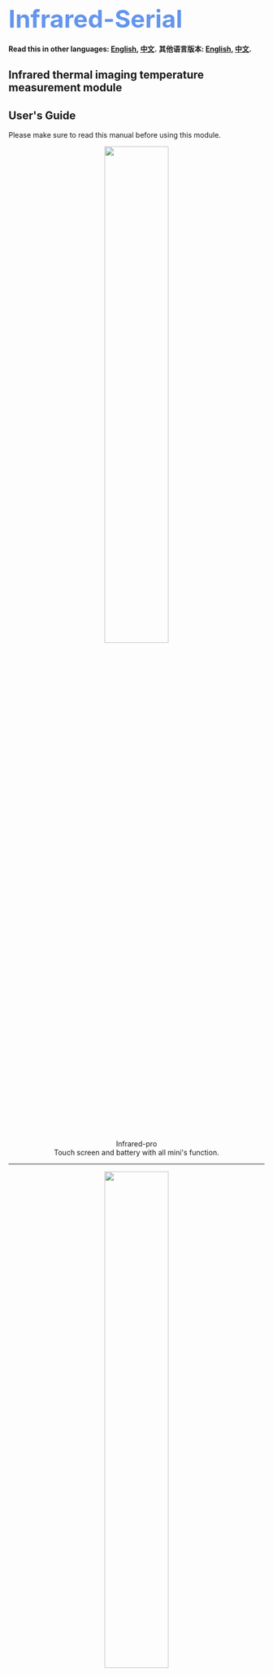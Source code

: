 <font size=7><font color=CornflowerBlue>Infrared-Serial</font></h1></font>
==========================================================================

**Read this in other languages: [English](README.md), [中文](README_zh.md).**
**其他语言版本: [English](README.md), [中文](README_zh.md).**

Infrared thermal imaging temperature measurement module
-------------------------------------------------------
User's Guide
------------

Please make sure to read this manual before using this module.


<div align=center><img src="./Infrared-pro/photo/20241031235112.jpg" width="50%" height="50%" ></div>
<div align=center>Infrared-pro</div>
<div align=center>Touch screen and battery with all mini's function.</div>

--------------------------------------------

<div align=center><img src="./Infrared-mini/photo/20241031234857.jpg" width="50%" height="50%" ></div>
<div align=center>Infrared-mini</div>
<div align=center>No screen, using WiFi screen cast. this for geeks only.</div>


## Before using the module
Thank you for choosing “Infrared-Serial”, the infrared thermal imaging temperature measurement module. This manual explains how to operate the infrared thermal imaging temperature measurement module and the precautions that need to be observed during the operation. Please make sure to read this instruction manual before use.

**Please note:**
- This manual is protected by copyright law, without the written consent of the copyright owner, it is not allowed to copy or reproduce this manual all or part of the book. However, photocopies of this manual may be made for operating the equipment.
- The content of this manual may be changed at any time without notice.
- Welcome to correct the unclear semantics, errors, omissions or missing pages of this manual.
- Do not perform any operations on the equipment that are not mentioned in this manual, so as not to cause malfunction or accident.
- This module must not be used to endanger any wildlife.
- The company will not be responsible for the consequences caused by unauthorized operation.


## Product Introduction
### Application Scenario
The Infrared-Serial, is a 32\*32 pixel thermopile infrared array temperature measurement module with high performance and high-quality digital signals integrated with optical lenses. It can be widely used in human body temperature measurement, heat source tracking, experimental observation, circuit maintenance, robots and other scenarios.

The module has excellent platform compatibility and can run on Windows, Mac, Linux, Android, IOS , ROS and other operating systems, as long as the platform supports Wi-Fi and has a modern browser . And there is no need to download any APP, just open the browser to display the thermal imaging screen, bringing better display effect and interactive experience.

### Features
- Good system compatibility, it can run on Windows, Mac, Linux, Android, IOS , ROS , etc.
- Up to 5 clients can be displayed synchronously, and you can take a screenshot or record the screen to save the screen.
- The available Wi-Fi is automatically scanned. You only need to open the web page and enter the password to complete the network configuration.
- Provide up to 15 kinds of powerful algorithm support, bringing better display effect.
- Provide up to 31 kinds of display color schemes, each color scheme has different display effects, and the color scheme can be flipped.
- Support marking the highest temperature, the lowest temperature, and support fixed-point temperature measurement.
- Support the adjustment of emissivity to measure the temperature of objects more accurately.
- Supports gamma correction, which can enlarge the details of low temperature range or high temperature range.
- Supports the display the frame rate, and the average frame rate can reach 7.0 FPS.
- Supports the display of temperature curves for fixed-point and the download of temperature data, which is convenient for experimental observation.
- Supports calibrate temperature manually by setting slope and intercept.
- The screen supports left-right mirroring, up-down mirroring, and 360° rotation, which is convenient for installation or use at various angles.
- Supports automatic setting of temperature measurement range or manual adjustment of temperature measurement range.
- Firmware upgrade is supported.
- The ultra-small product size.
- The source code of the upper computer is provided, and the upper computer can be connected through USB and TCP, which is convenient for development.

### Environment
Please install it in a safe area without explosive or flammable gas, and the equipment has no explosion-proof grade.
Working environment: -20-85℃, humidity ≤95%RH, no frost.
Storage environment: -20-85℃, humidity ≤95%RH, no frost.

<font color='orange'>
Warning:
Do not aim at the source of strong radiation Like welding arcs, sunlight, lasers! Otherwise, <font color='red'>irreversible damage</font> may be caused to the sensor!
</font>


### Performance Parameters
- Sensor pixels: 32*32 (1024 pixels)
- Field of view: 33°*33°
- Frame rate: 7.0 FPS
- Temperature range: -20°C to >1000°C
- Temperature measurement accuracy: For pixels within the radiation radius, take the larger value of "the difference between the target temperature and the ambient temperature multiplied by 3%" or "plus or minus 3 Kelvin"
- The farthest temperature measurement distance: depending on the size of the heating area, the temperature measurement of the human body can reach about 5m.

## Primary Usage
After this module is powered on, it’s works in AP mode, use your device to scan the surrounding Wi-Fi, you will see an open hotspot named "INFRAED- XXXXXX" in the Wi-Fi list.

<div align=center><img src="./assets/apname.jpg"></div>
 
Connect it. After the connection is complete, type http://192.168.4.1 into your browser, wait for the web page to load, and the thermal imaging screen will be displayed.

<div align=center><img src="./assets/indexpage.jpg"></div>

The bottom shows the average temperature and frame rate in the field of view. In the default mode, the cursor automatically finds the highest temperature and the lowest temperature in the screen as the temperature range, and automatically marking the positions of the highest temperature and the lowest temperature.

## Local Area Network
When your device is directly connected to the module, your device may not be able to access the Internet, so it is recommended that you use the module in Wi-Fi station mode. It can be connected to a router when used indoors, and can be connected to a mobile phone hotspot when used portable.

After directly connecting the module, open your browser and enter http://192.168.4.1/wifi to enter the network configuration page. At this point, a list of available Wi -Fis will be displayed on the web page.

<div align=center><img src="./assets/wifilist.jpg" width="50%" height="50%" ></div>

Please select the Wi-Fi which you want connect to, enter the password, click the “Save”, and when a notification pops up indicating that the network distribution is successful. 

The hotspot named as"INFRAED- XXXXXX" in your device will disappear after a few seconds. And a new hotspot named as "INFRAED-[IP ADDRDSS] " will be appear (but you can’t connect to it).
indicating that it has successfully connected to the Wi-Fi. Otherwise, the connection has failed.

You only need to configure the network once. If you want to change the configuration data later, you can reopen the configuration page to configure the network.

## Device Discovery
After the network configuration is completed, You have several ways to access it. Of course, the premise is that it is under the same local area network.

- In the last chapter we mentioned a new hotspot named as "INFRAED-[IP ADDRDSS]" will be appear when the module connect to a Wi-Fi, and you can use this "IP ADDRDSS" to access the webpage.

- If the device you are using supports the mDNS function, such as IOS, Mac, Windows (with chrome kernel browser), or devices with Android 12 system or above. You can directly enter http://infrared.local/ in your browser to access the module. If the device you are using does not support the mDNS function, you can access the device by installing mDNS software. mDNS function is not available when using the proxy software , it is recommended to try after closing the proxy software.

- If the module has screen, you can enter the setting page and scan the QR code to access webpage.
 
## Parameter setting
Press and hold any position on the thermal imaging screen for more than 2 seconds to enter the parameter setting page.
<div align=center><img src="./assets/parameter1.png"><img src="./assets/parameter2.png"><img src="./assets/parameter3.png"></div>

### Color style
In the infrared-Serial, different temperature levels are displayed as different colors, so that the temperature can be visually distinguished. This module supports up to 31 color schemes. And each scheme supports color flipping.

<div align=center><img src="./assets/colorstyle.png"></div>

The figure below shows the display effect under different color schemes. There are too many color schemes, so we don’t want to show too much.
<div align=center><img src="./assets/color_figure.jpg"></div>

### Temperature Label
Coldest / Highest / Fixure temperature points in the screen can be highlighted, and the temperature can be displayed. Turning on the Fixure, tap a certain position on the main screen to display the temperature at that position. And the temperature will show in Chart.

<div align=center><img src="./assets/templable.png"></div>

### Chart
This module supports the function of recording the temperature curve of a certain point in the screen. If the “Fixed measurement” is not enabled, the temperature at the center point of the screen will be recorded. If the “Fixure” function is enabled, the temperature curve of that point will be recorded. Temperature data can be reset or downloaded.
<div align=center><img src="./assets/chart.png"></div>

### Rotation / Mirror
The module supports horizontal mirroring, vertical mirroring, and 90°, 180°, 270° rotating images. It is convenient for you to install and use at all angles.
<div align=center><img src="./assets/rotate.png"><img src="./assets/mirror.png"></div>

### Temperature Units
The module supports switching between 4 temperature scale, namely Celsius, Fahrenheit, Kelvin, and Rankine.
<div align=center><img src="./assets/tempscale.png"></div>

### Screen
You can use it to adjust the brightness of the screen and the amount of minute it automatically turns off . Of course, The premise is that you have a screen…
<div align=center><img src="./assets/screen.png"></div>

### Filter
The module provides up to 15 kinds of smoothing filters. Although the pixel of the sensor is only 32*32, the module has a built-in powerful algorithm to interpolate the picture to higher pixels through the smoothing filter to provide better display effect. Different smoothing filters have different display effects, which users can experience by themselves. Generally use the B-Spline filter.
<div align=center><img src="./assets/filter.png"></div>

The following figure shows the display effect with different filter
<div align=center><img src="./assets/filterimage.jpg"></div>

### Emissivity
Emissivity refers to the ratio of the energy radiated from the surface of an object to the energy radiated by a black body at the same temperature. (A black body is an idealized radiator that can radiate all energy, and its surface emissivity is 1.00) The emissivity of various substances is determined by the object's own material, surface roughness, surface geometry, shooting angle, It is determined by the wavelength and the temperature of the object itself (the material of the object itself is a factor that has the greatest influence on the emissivity of the object), so at the same temperature, different materials will radiate different energy.
Highly polished metal surfaces, such as copper or aluminum, typically have an emissivity below 0.10. Rough or oxidized metal surfaces have higher emissivity (0.6 or greater, depending on surface condition and amount of oxidation). Most flat paints are about 0.90, while human skin and water are about 0.98.
<div align=center><img src="./assets/emissivity.png"></div>

The module supports the adjustment of the emissivity, and the user can search for the emissivity of the object that needs accurate temperature measurement to achieve a better measurement effect.

### Gamma
Gamma correction is used to adjust the high temperature range or low temperature range of the temperature scale, so as to enlarge the details of the high temperature range or low temperature range, so as to achieve a better effect of finding the heat source.
<div align=center><img src="./assets/gamma.png"></div>

If the gamma parameter is enlarged, the details of the low-temperature range will be more obvious. If the gamma parameter is reduced, the details of the high-temperature range will be more obvious. The following figure shows the effect of adjusting the gamma parameter under the default color scheme, the left figure The gamma parameter of is 2.0, and the gamma parameter of the right picture is 0.5.
<div align=center><img src="./assets/gamma_image.png"></div>

### Karman
By setting the Kalman filter to improve image quality stability, the smaller the parameter Q and the larger the parameter R, the higher the stability of the image. However, this leads to a poorer transient response to temperature changes, making it suitable for capturing stationary objects with minimal temperature variation. To reduce image quality delay, the Kalman filter is turned off by default (if either Q or R is set to 0, the filter is disabled). The recommended parameters are: [Q: 1.0, R: 0.5].
<div align=center><img src="./assets/karman.png"></div>

### Calibration
The temperature measured by thermal imaging is for reference only. It will be affected by various factors in actual use. The module supports manual adjustment of intercept and slope . If the user has the conditions to measure the real temperature curve of the object to be measured and the thermal imaging module in the corresponding situation In the temperature curve, the temperature curve of the two can be fitted to a straight line by the least square method, and then the slope and intercept can be set so that the temperature measurement straight line of the thermal imaging module is basically consistent with the real temperature straight line, and the calibration can be completed.

In addition, individual pixels may have some temperature drift. This deviation can be calibrated by shielding the sensor with an object with a consistent temperature and clicking the “Calibration” button.
<div align=center><img src="./assets/calibration.png"></div>

### Visit webpage
When your device and this module are in the same LAN, You can access the website by scanning the QR code. This page will also display the SSID and IP address.

The slider below the QR code indicates how long it will take for the WiFi to be automatically turned off if there is no WiFi connection. Turning on WiFi will increase heat and power consumption.
<div align=center><img src="./assets/webpage.png"></div>

### Language
This module supports several languages, you can switch to the language you are familiar with.
<div align=center><img src="./assets/language.png"></div>
  
### Factory reset
Long press this button to do a factory reset and reboot.
<div align=center><img src="./assets/reset.png"></div>


### Other
**If you are a developer and want to do secondary development, please read the developer manuals: [Developer Manauals](develop/README.md)**

### Contact
E-mail: chenqt123@qq.com